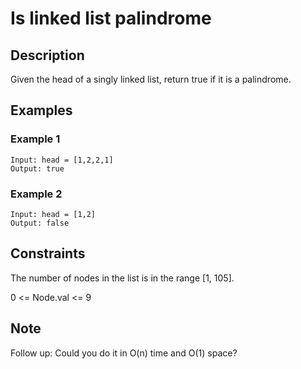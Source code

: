 # Is linked list palindrome

## Description

Given the head of a singly linked list, return true if it is a palindrome.

## Examples

### Example 1

    Input: head = [1,2,2,1]
    Output: true

### Example 2

    Input: head = [1,2]
    Output: false
 
## Constraints

The number of nodes in the list is in the range [1, 105].

0 <= Node.val <= 9
 
## Note

Follow up: Could you do it in O(n) time and O(1) space?